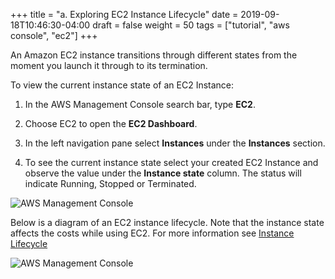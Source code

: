 +++
title = "a. Exploring EC2 Instance Lifecycle"
date = 2019-09-18T10:46:30-04:00
draft = false
weight = 50
tags = ["tutorial", "aws console", "ec2"]
+++

An Amazon EC2 instance transitions through different states from the moment you launch it through to its termination.

To view the current instance state of an EC2 Instance:

1.	In the AWS Management Console search bar, type **EC2**.

2.	Choose EC2 to open the **EC2 Dashboard**.

3.	In the left navigation pane select **Instances** under the **Instances** section.

4.	To see the current instance state select your created EC2 Instance and observe the value under the **Instance state** column. The status will indicate Running, Stopped or Terminated.

![AWS Management Console](/images/hpc-aws-parallelcluster-workshop/EC2InstanceState.png)


Below is a diagram of an EC2 instance lifecycle. Note that the instance state affects the costs while using EC2. For more information see [Instance Lifecycle](https://docs.aws.amazon.com/AWSEC2/latest/UserGuide/ec2-instance-lifecycle.html)


![AWS Management Console](/images/hpc-aws-parallelcluster-workshop/EC2Lifecycle.png)




